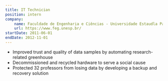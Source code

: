 ```yaml
---
title: IT Technician
position: intern
company:
    name: Faculdade de Engenharia e Ciências - Universidade Estaudla Paulista
    url: https://www.feg.unesp.br/
startDate: 2011-06-01
endDate: 2012-11-01
---
```

- Improved trust and quality of data samples by automating research-related greenhouse
- Decommissioned and recycled hardware to serve a social cause
- Protected 32 professors from losing data by developing a backup and recovery solution